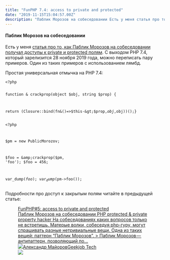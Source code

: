 ```yaml
---
title: "FunPHP 7.4: access to private and protected"
date: "2019-11-15T15:04:57.00Z"
description: "Паблик Морозов на собеседовании Есть у меня статья про то, как Паблик Морозов на собеседовании получал доступы к private и prote"
---
```


<h4 id="-">Паблик Морозов на собеседовании</h4><p>Есть у меня <a href="https://medium.com/@frontman/php-access-to-private-and-protected-b1028b974169" rel="noopener noreferrer">статья про то, как Паблик Морозов на собеседовании получал доступы к private и protected полям</a>. С выходом PHP 7.4, который зарелизится 28 ноября 2019 года, можно переписать пару примеров. Один из таких примеров с использованием лямбд.</p><p>Простая универсальная отмычка на PHP 7.4:</p><pre><code class="language-php">&lt;?php

function &amp; crackprop(object $obj, string $prop) {

return (Closure::bind(fn&amp;()=&gt;$this-&gt;$prop,$obj,$obj))();}
</code></pre><pre><code class="language-php">&lt;?php

$pm = new PublicMorozov;

$foo = &amp;crackprop($pm, 'foo');
$foo = 456;

var_dump($foo);
var_dump($pm-&gt;foo());
</code></pre><p>Подробности про доступ к закрытым полям читайте в предыдущей статье:</p><figure class="kg-card kg-bookmark-card"><a class="kg-bookmark-container" href="/fun-php-5-access-to-private-and-protected/"><div class="kg-bookmark-content"><div class="kg-bookmark-title">FunPHP#5: access to private and protected</div><div class="kg-bookmark-description">Паблик Морозов на собеседовании
PHP protected &amp; private property hacker На собеседованиях каких вопросов только не встретишь. Матерые волки, собеседуя
php-гуру, могут спрашивать разные нетривиальные вещи. Одна из таких вещей:
паттерн “Паблик Морозов”. &gt; Паблик Морозов — антипаттерн, позволяющий по…</div><div class="kg-bookmark-metadata"><img class="kg-bookmark-icon" src="https://tech.geekjob.ru/favicon.png"><span class="kg-bookmark-author">Александр Майоров</span><span class="kg-bookmark-publisher">Geekjob Tech</span></div></div><div class="kg-bookmark-thumbnail"><img src="https://www.gravatar.com/avatar/8f8f604430a6a2116749fad87c9c86d5?s=250&amp;d=mm&amp;r=x"></div></a></figure><p></p>

